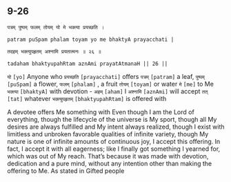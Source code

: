 ## 9-26


```shloka-sa
पत्रम् पुष्पम् फलम् तोयम् यो मे भक्त्या प्रयच्छति ।
```
```shloka-sa-hk
patram puSpam phalam toyam yo me bhaktyA prayacchati |
```
```shloka-sa
तदहम् भक्त्युपहृतम् अश्नामि प्रयतात्मनः ॥ २६ ॥
```
```shloka-sa-hk
tadaham bhaktyupahRtam aznAmi prayatAtmanaH || 26 ||
```

`यो` `[yo]` Anyone who `प्रयच्छति` `[prayacchati]` offers `पत्रम्` `[patram]` a leaf, `पुष्पम्` `[puSpam]` a flower, `फलम्` `[phalam]` , a fruit `तोयम्` `[toyam]` or water `मे` `[me]` to Me `भक्त्या` `[bhaktyA]` with devotion - `अहम्` `[aham]` I `अश्नामि` `[aznAmi]` will accept `तत्` `[tat]` whatever `भक्त्युपहृतम्` `[bhaktyupahRtam]` is offered with

A devotee offers Me something with 
Even though I am the Lord of everything, though the lifecycle of the universe is My sport, though all My desires are always fulfilled and My intent always realized, though I exist with limitless and unbroken favorable qualities of infinite variety, though My nature is one of infinite amounts of continuous joy, I accept this offering.
In fact, I accept it with all eagerness; like I finally got something I yearned for, which was out of My reach. That’s because it was made with devotion, dedication and a pure mind, without any intention other than making the offering to Me.
As stated in 
Gifted people 

